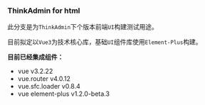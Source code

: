 ### ThinkAdmin for html

此分支是为`ThinkAdmin`下个版本前端`UI`构建测试用途。

目前拟定以`Vue3`为技术核心库，基础`UI`组件库使用`Element-Plus`构建。

**目前已经集成组件：**

* vue v3.2.22
* vue.router v4.0.12
* vue.sfc.loader v0.8.4
* vue element-plus v1.2.0-beta.3